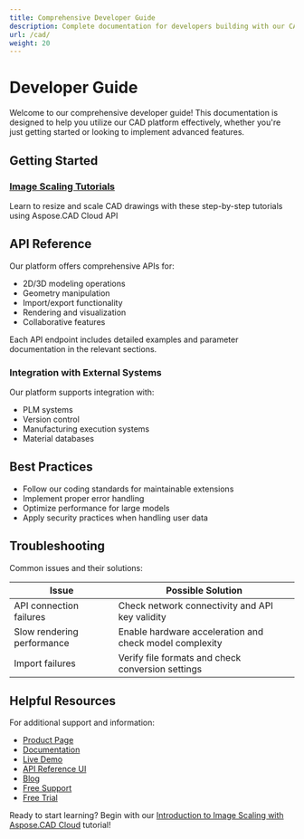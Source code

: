 ```yaml
---
title: Comprehensive Developer Guide
description: Complete documentation for developers building with our CAD platform - from getting started to advanced customization
url: /cad/
weight: 20
---
```


# Developer Guide

Welcome to our comprehensive developer guide! This documentation is designed to help you utilize our CAD platform effectively, whether you're just getting started or looking to implement advanced features.

## Getting Started

### [Image Scaling Tutorials](/cad/change-scale-of-an-image/)
Learn to resize and scale CAD drawings with these step-by-step tutorials using Aspose.CAD Cloud API

## API Reference

Our platform offers comprehensive APIs for:

- 2D/3D modeling operations
- Geometry manipulation
- Import/export functionality
- Rendering and visualization
- Collaborative features

Each API endpoint includes detailed examples and parameter documentation in the relevant sections.


### Integration with External Systems
Our platform supports integration with:
- PLM systems
- Version control
- Manufacturing execution systems
- Material databases

## Best Practices

- Follow our coding standards for maintainable extensions
- Implement proper error handling
- Optimize performance for large models
- Apply security practices when handling user data

## Troubleshooting

Common issues and their solutions:

| Issue | Possible Solution |
|-------|-------------------|
| API connection failures | Check network connectivity and API key validity |
| Slow rendering performance | Enable hardware acceleration and check model complexity |
| Import failures | Verify file formats and check conversion settings |

## Helpful Resources

For additional support and information:

- [Product Page](https://products.aspose.cloud/cad/)
- [Documentation](https://docs.aspose.cloud/cad/)
- [Live Demo](https://products.aspose.app/cad/family)
- [API Reference UI](https://reference.aspose.cloud/cad/)
- [Blog](https://blog.aspose.cloud/category/cad/)
- [Free Support](https://forum.aspose.cloud/c/cad/28/)
- [Free Trial](https://dashboard.aspose.cloud/#/apps)

Ready to start learning? Begin with our [Introduction to Image Scaling with Aspose.CAD Cloud](/change-scale-of-an-image/introduction/) tutorial!
